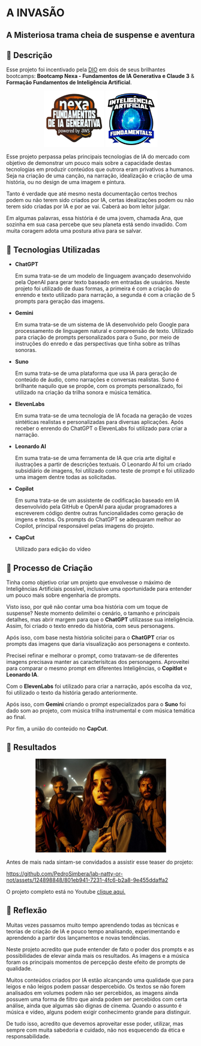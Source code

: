 # A INVASÃO 

## A Misteriosa trama cheia de suspense e aventura
 
## 📒 Descrição
Esse projeto foi incentivado pela [DIO](www.dio.me) em dois de seus brilhantes bootcamps: **Bootcamp Nexa - Fundamentos de IA Generativa e Claude 3** & **Formação Fundamentos de Inteligência Artificial**.

<p align="center">
 <img src="assets/img/bootcamp_IA_nexa_AWS.png" alt="AWS Nexa IA" style="height:150px">  <img src="assets/img/bootcamp_IA_fundamentos.png" alt="Fundamentos IA" style="height:150px"> 
</p>
Esse projeto perpassa pelas principais tecnologias de IA do mercado com objetivo de demonstrar um pouco mais sobre a capacidade destas tecnologias em produzir conteúdos que outrora eram privativos a humanos. Seja na criação de uma canção, na narração, idealização e criação de uma história, ou no design de uma imagem e pintura.

Tanto é verdade que até mesmo nesta documentação certos trechos podem ou não terem sido criados por IA, certas idealizações podem ou não terem sido criadas por IA e por ae vai. Caberá ao bom leitor julgar.

Em algumas palavras, essa história é de uma jovem, chamada Ana, que sozinha em sua casa percebe que seu planeta está sendo invadido. Com muita coragem adota uma postura ativa para se salvar.


## 🤖 Tecnologias Utilizadas
<ul>
   <li><strong>ChatGPT</strong>
     <p>
      Em suma trata-se de um modelo de linguagem avançado desenvolvido pela OpenAI para gerar texto baseado em entradas de usuários.
      Neste projeto foi utilizado de duas formas, a primeira é com a criação do enrendo e texto utilizado para narração, a segunda é com a criação de 5 prompts para geração das imagens.
     </p>
   </li>
   <li><strong>Gemini</strong>
     <p>
      Em suma trata-se de um sistema de IA desenvolvido pelo Google para processamento de linguagem natural e compreensão de texto.
      Utilizado para criação de prompts personalizados para o Suno, por meio de instruções do enredo e das perspectivas que tinha sobre as trilhas sonoras.
     </p>
   </li>
   <li><strong>Suno</strong>
     <p>
      Em suma trata-se de uma plataforma que usa IA para geração de conteúdo de áudio, como narrações e conversas realistas.
      Suno é brilhante naquilo que se propõe, com os prompts personalizado, foi utilizado na criação da trilha sonora e música temática.
     </p>
   </li>
   <li><strong>ElevenLabs</strong>
     <p>
      Em suma trata-se de uma tecnologia de IA focada na geração de vozes sintéticas realistas e personalizadas para diversas aplicações.
      Após receber o enrendo do ChatGPT o ElevenLabs foi utilizado para criar a narração.
     </p>
   </li>
   <li><strong>Leonardo AI</strong>
     <p> 
      Em suma trata-se de uma ferramenta de IA que cria arte digital e ilustrações a partir de descrições textuais.
      O Leonardo AI foi um criado subsidiário de imagens, foi utilizado como teste de prompt e foi utilizado uma imagem dentre todas as solicitadas.
     </p>
   </li>
   <li><strong>Copilot</strong>
     <p>
      Em suma trata-se de um assistente de codificação baseado em IA desenvolvido pela GitHub e OpenAI para ajudar programadores a escreverem código dentre outras funcionalidades como geração de imgens e textos.
      Os prompts do ChatGPT se adequaram melhor ao Copilot, principal responsável pelas imagens do projeto.
     </p>
   </li>
  <li><strong>CapCut</strong>
     <p>Utilizado para edição do vídeo</p>
</ul>

## 🧐 Processo de Criação
 Tinha como objetivo criar um projeto que envolvesse o máximo de Inteligências Artificiais possível, inclusive uma oportunidade para entender um pouco mais sobre engenharia de prompts.

 Visto isso, por quê não contar uma boa história com um toque de suspense? Neste momento delimitei o cenário, o tamanho e principais detalhes, mas abrir margem para que o **ChatGPT** utilizasse sua inteligência. Assim, foi criado o texto enredo da história, com seus personagens.

 Após isso, com base nesta história solicitei para o **ChatGPT** criar os prompts das imagens que daria visualização aos personagens e contexto.

 Precisei refinar e melhorar o prompt, como tratavam-se de diferentes imagens precisava manter as caracterísitcas dos personagens. Aproveitei para comparar o mesmo prompt em diferentes Inteligências, o **Copitlot** e **Leonardo IA**.

 Com o **ElevenLabs** foi utilizado para criar a narração, após escolha da voz, foi utilizado o texto da história gerado anteriormente.

 Após isso, com **Gemini** criando o prompt especializados para o **Suno** foi dado som ao projeto, com música trilha instrumental e com música temática ao final.

Por fim, a união do conteúdo no **CapCut**.


## 🚀 Resultados

<p align="center">
<img src="assets/img/sobreviventes.jpeg" alt="Imagem dos sobreviventes" style="height:250px">
</p>

Antes de mais nada sintam-se convidados a assistir esse teaser do projeto:

https://github.com/PedroSimbera/lab-natty-or-not/assets/124898848/801eb941-7231-4fc6-b2a8-9e455ddaffa2

O projeto completo está no Youtube [clique aqui.](https://youtu.be/Krzc4ZLPF1U)


## 💭 Reflexão
Muitas vezes passamos muito tempo aprendendo todas as técnicas e teorias de criação de IA e pouco tempo analisando, experimentando e aprendendo a partir dos lançamentos e novas tendências.

Neste projeto acredito que pude entender de fato o poder dos prompts e as possibilidades de elevar ainda mais os resultados. As imagens e a música foram os principais momentos de percepção deste efeito de prompts de qualidade.

Muitos conteúdos criados por IA estão alcançando uma qualidade que para leigos e não leigos podem passar despercebido. Os textos se não forem analisados em volumes podem não ser percebidos, as imagens ainda possuem uma forma de filtro que ainda podem ser percebidos com certa análise, ainda que algumas são dignas de cinema. Quando o assunto é música e vídeo, alguns podem exigir conhecimento grande para distinguir.

De tudo isso, acredito que devemos aproveitar esse poder, utilizar, mas sempre com muita sabedoria e cuidado, não nos esquecendo da ética e responsabilidade.


